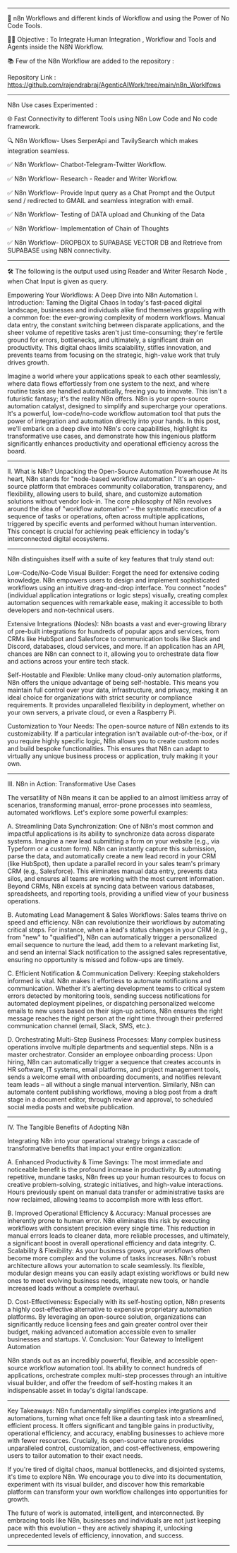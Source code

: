 
----
🧠 n8n Workflows and different kinds of Workflow and using the Power of No Code Tools. 

🧑‍💻 Objective :  To Integrate Human Integration , Workflow and  Tools and Agents inside the N8N Workflow.

📚 Few of the N8n Workflow are added to the repository :  

Repository Link :    https://github.com/rajendrabraj/AgenticAIWork/tree/main/n8n_Worklfows

----
N8n Use cases Experimented :  

🌐 Fast Connectivity to different Tools using N8n Low Code and No code framework.

🔍 N8n Workflow- Uses SerperApi and TavilySearch which makes integration seamless.


✅ N8n Workflow- Chatbot-Telegram-Twitter Workflow.

✅ N8n Workflow-  Research - Reader and Writer Workflow.

✅ N8n Workflow-  Provide Input query as a Chat Prompt and the Output send / redirected to GMAIL and seamless integration with email.

✅ N8n Workflow-  Testing of DATA upload and Chunking of the Data 

✅ N8n Workflow-  Implementation of Chain of Thoughts 

✅ N8n Workflow-  DROPBOX  to SUPABASE VECTOR DB  and Retrieve from SUPABASE using N8N  connectivity.



----


🛠️  The following is the output used using Reader and Writer Resarch Node , when Chat Input is given as query.

Empowering Your Workflows: A Deep Dive into N8n Automation
I. Introduction: Taming the Digital Chaos
In today's fast-paced digital landscape, businesses and individuals alike find themselves grappling with a common foe: the ever-growing complexity of modern workflows. Manual data entry, the constant switching between disparate applications, and the sheer volume of repetitive tasks aren't just time-consuming; they're fertile ground for errors, bottlenecks, and ultimately, a significant drain on productivity. This digital chaos limits scalability, stifles innovation, and prevents teams from focusing on the strategic, high-value work that truly drives growth.

Imagine a world where your applications speak to each other seamlessly, where data flows effortlessly from one system to the next, and where routine tasks are handled automatically, freeing you to innovate. This isn't a futuristic fantasy; it's the reality N8n offers. N8n is your open-source automation catalyst, designed to simplify and supercharge your operations. It's a powerful, low-code/no-code workflow automation tool that puts the power of integration and automation directly into your hands. In this post, we'll embark on a deep dive into N8n's core capabilities, highlight its transformative use cases, and demonstrate how this ingenious platform significantly enhances productivity and operational efficiency across the board.

----
II. What is N8n? Unpacking the Open-Source Automation Powerhouse
At its heart, N8n stands for "node-based workflow automation." It's an open-source platform that embraces community collaboration, transparency, and flexibility, allowing users to build, share, and customize automation solutions without vendor lock-in. The core philosophy of N8n revolves around the idea of "workflow automation" – the systematic execution of a sequence of tasks or operations, often across multiple applications, triggered by specific events and performed without human intervention. This concept is crucial for achieving peak efficiency in today's interconnected digital ecosystems.

----
N8n distinguishes itself with a suite of key features that truly stand out:

Low-Code/No-Code Visual Builder: Forget the need for extensive coding knowledge. N8n empowers users to design and implement sophisticated workflows using an intuitive drag-and-drop interface. You connect "nodes" (individual application integrations or logic steps) visually, creating complex automation sequences with remarkable ease, making it accessible to both developers and non-technical users.

Extensive Integrations (Nodes): N8n boasts a vast and ever-growing library of pre-built integrations for hundreds of popular apps and services, from CRMs like HubSpot and Salesforce to communication tools like Slack and Discord, databases, cloud services, and more. If an application has an API, chances are N8n can connect to it, allowing you to orchestrate data flow and actions across your entire tech stack.

Self-Hostable and Flexible: Unlike many cloud-only automation platforms, N8n offers the unique advantage of being self-hostable. This means you maintain full control over your data, infrastructure, and privacy, making it an ideal choice for organizations with strict security or compliance requirements. It provides unparalleled flexibility in deployment, whether on your own servers, a private cloud, or even a Raspberry Pi.

Customization to Your Needs: The open-source nature of N8n extends to its customizability. If a particular integration isn't available out-of-the-box, or if you require highly specific logic, N8n allows you to create custom nodes and build bespoke functionalities. This ensures that N8n can adapt to virtually any unique business process or application, truly making it your own.

----

III. N8n in Action: Transformative Use Cases

The versatility of N8n means it can be applied to an almost limitless array of scenarios, transforming manual, error-prone processes into seamless, automated workflows. Let's explore some powerful examples:

A. Streamlining Data Synchronization: One of N8n's most common and impactful applications is its ability to synchronize data across disparate systems. Imagine a new lead submitting a form on your website (e.g., via Typeform or a custom form). N8n can instantly capture this submission, parse the data, and automatically create a new lead record in your CRM (like HubSpot), then update a parallel record in your sales team's primary CRM (e.g., Salesforce). This eliminates manual data entry, prevents data silos, and ensures all teams are working with the most current information. Beyond CRMs, N8n excels at syncing data between various databases, spreadsheets, and reporting tools, providing a unified view of your business operations.

B. Automating Lead Management & Sales Workflows: Sales teams thrive on speed and efficiency. N8n can revolutionize their workflows by automating critical steps. For instance, when a lead's status changes in your CRM (e.g., from "new" to "qualified"), N8n can automatically trigger a personalized email sequence to nurture the lead, add them to a relevant marketing list, and send an internal Slack notification to the assigned sales representative, ensuring no opportunity is missed and follow-ups are timely.

C. Efficient Notification & Communication Delivery: Keeping stakeholders informed is vital. N8n makes it effortless to automate notifications and communication. Whether it's alerting development teams to critical system errors detected by monitoring tools, sending success notifications for automated deployment pipelines, or dispatching personalized welcome emails to new users based on their sign-up actions, N8n ensures the right message reaches the right person at the right time through their preferred communication channel (email, Slack, SMS, etc.).

D. Orchestrating Multi-Step Business Processes: Many complex business operations involve multiple departments and sequential steps. N8n is a master orchestrator. Consider an employee onboarding process: Upon hiring, N8n can automatically trigger a sequence that creates accounts in HR software, IT systems, email platforms, and project management tools, sends a welcome email with onboarding documents, and notifies relevant team leads – all without a single manual intervention. Similarly, N8n can automate content publishing workflows, moving a blog post from a draft stage in a document editor, through review and approval, to scheduled social media posts and website publication.

----
IV. The Tangible Benefits of Adopting N8n


Integrating N8n into your operational strategy brings a cascade of transformative benefits that impact your entire organization:

A. Enhanced Productivity & Time Savings: The most immediate and noticeable benefit is the profound increase in productivity. By automating repetitive, mundane tasks, N8n frees up your human resources to focus on creative problem-solving, strategic initiatives, and high-value interactions. Hours previously spent on manual data transfer or administrative tasks are now reclaimed, allowing teams to accomplish more with less effort.

B. Improved Operational Efficiency & Accuracy: Manual processes are inherently prone to human error. N8n eliminates this risk by executing workflows with consistent precision every single time. This reduction in manual errors leads to cleaner data, more reliable processes, and ultimately, a significant boost in overall operational efficiency and data integrity.
C. Scalability & Flexibility: As your business grows, your workflows often become more complex and the volume of tasks increases. N8n's robust architecture allows your automation to scale seamlessly. Its flexible, modular design means you can easily adapt existing workflows or build new ones to meet evolving business needs, integrate new tools, or handle increased loads without a complete overhaul.

D. Cost-Effectiveness: Especially with its self-hosting option, N8n presents a highly cost-effective alternative to expensive proprietary automation platforms. By leveraging an open-source solution, organizations can significantly reduce licensing fees and gain greater control over their budget, making advanced automation accessible even to smaller businesses and startups.
V. Conclusion: Your Gateway to Intelligent Automation

N8n stands out as an incredibly powerful, flexible, and accessible open-source workflow automation tool. Its ability to connect hundreds of applications, orchestrate complex multi-step processes through an intuitive visual builder, and offer the freedom of self-hosting makes it an indispensable asset in today's digital landscape.

----
Key Takeaways: N8n fundamentally simplifies complex integrations and automations, turning what once felt like a daunting task into a streamlined, efficient process. It offers significant and tangible gains in productivity, operational efficiency, and accuracy, enabling businesses to achieve more with fewer resources. Crucially, its open-source nature provides unparalleled control, customization, and cost-effectiveness, empowering users to tailor automation to their exact needs.

If you're tired of digital chaos, manual bottlenecks, and disjointed systems, it's time to explore N8n. We encourage you to dive into its documentation, experiment with its visual builder, and discover how this remarkable platform can transform your own workflow challenges into opportunities for growth.

The future of work is automated, intelligent, and interconnected. By embracing tools like N8n, businesses and individuals are not just keeping pace with this evolution – they are actively shaping it, unlocking unprecedented levels of efficiency, innovation, and success.


----


